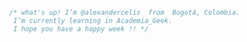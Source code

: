 ```javascript
/* what's up! I’m @alexandercelis  from  Bogotá, Colombia.
 I’m currently learning in Academia_Geek.
 I hope you have a happy week !! */
```







